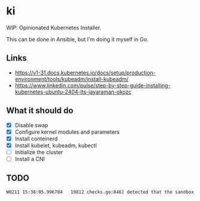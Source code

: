 # ki

WIP: Opinionated Kubernetes Installer.

This can be done in Ansible, but I'm doing it myself in Go.

## Links

- https://v1-31.docs.kubernetes.io/docs/setup/production-environment/tools/kubeadm/install-kubeadm/
- https://www.linkedin.com/pulse/step-by-step-guide-installing-kubernetes-ubuntu-2404-lts-jayaraman-okozc

## What it should do

- [x] Disable swap
- [x] Configure kernel modules and parameters
- [x] Install conteinerd
- [x] Install kubelet, kubeadm, kubectl
- [ ] Initialize the cluster
- [ ] Install a CNI

## TODO

```bash
W0211 15:38:05.996784   19812 checks.go:846] detected that the sandbox image "registry.k8s.io/pause:3.8" of the container runtime is inconsistent with that used by kubeadm.It is recommended to use "registry.k8s.io/pause:3.10" as the CRI sandbox image.
```
